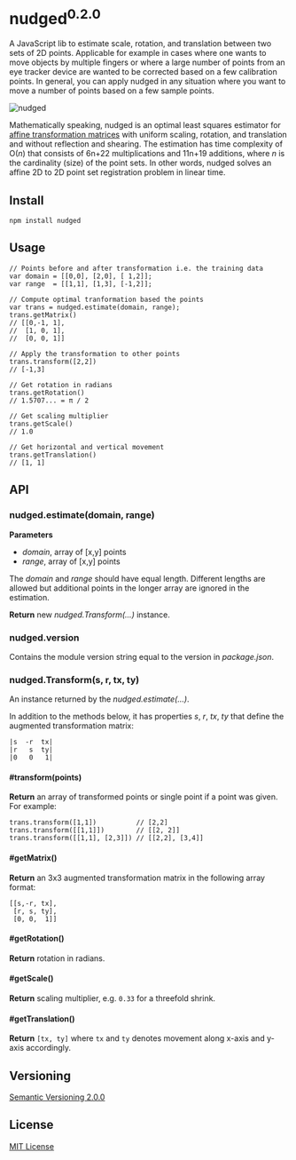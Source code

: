 # nudged<sup>0.2.0</sup>

A JavaScript lib to estimate scale, rotation, and translation between two sets of 2D points. Applicable for example in cases where one wants to move objects by multiple fingers or where a large number of points from an eye tracker device are wanted to be corrected based on a few calibration points. In general, you can apply nudged in any situation where you want to move a number of points based on a few sample points.

![nudged](../master/doc/nudged-logo.png?raw=true)

Mathematically speaking, nudged is an optimal least squares estimator for [affine transformation matrices](https://en.wikipedia.org/wiki/Affine_transformation) with uniform scaling, rotation, and translation and without reflection and shearing. The estimation has time complexity of O(*n*) that consists of 6n+22 multiplications and 11n+19 additions, where *n* is the cardinality (size) of the point sets. In other words, nudged solves an affine 2D to 2D point set registration problem in linear time.



## Install

    npm install nudged



## Usage

    // Points before and after transformation i.e. the training data
    var domain = [[0,0], [2,0], [ 1,2]];
    var range  = [[1,1], [1,3], [-1,2]];

    // Compute optimal tranformation based the points
    var trans = nudged.estimate(domain, range);
    trans.getMatrix()
    // [[0,-1, 1],
    //  [1, 0, 1],
    //  [0, 0, 1]]

    // Apply the transformation to other points
    trans.transform([2,2])
    // [-1,3]

    // Get rotation in radians
    trans.getRotation()
    // 1.5707... = π / 2

    // Get scaling multiplier
    trans.getScale()
    // 1.0

    // Get horizontal and vertical movement
    trans.getTranslation()
    // [1, 1]



## API


### nudged.estimate(domain, range)

**Parameters**
- *domain*, array of [x,y] points
- *range*, array of [x,y] points

The *domain* and *range* should have equal length. Different lengths are allowed but additional points in the longer array are ignored in the estimation.

**Return** new *nudged.Transform(...)* instance.


### nudged.version

Contains the module version string equal to the version in *package.json*.


### nudged.Transform(s, r, tx, ty)

An instance returned by the *nudged.estimate(...)*.

In addition to the methods below, it has properties *s*, *r*, *tx*, *ty* that define the augmented transformation matrix:

    |s  -r  tx|
    |r   s  ty|
    |0   0   1|

#### #transform(points)

**Return** an array of transformed points or single point if a point was given. For example:

    trans.transform([1,1])          // [2,2]
    trans.transform([[1,1]])        // [[2, 2]]
    trans.transform([[1,1], [2,3]]) // [[2,2], [3,4]]

#### #getMatrix()

**Return** an 3x3 augmented transformation matrix in the following array format:

    [[s,-r, tx],
     [r, s, ty],
     [0, 0,  1]]

#### #getRotation()

**Return** rotation in radians.

#### #getScale()

**Return** scaling multiplier, e.g. `0.33` for a threefold shrink.

#### #getTranslation()

**Return** `[tx, ty]` where `tx` and `ty` denotes movement along x-axis and y-axis accordingly.



## Versioning

[Semantic Versioning 2.0.0](http://semver.org/)



## License

[MIT License](../blob/master/LICENSE)
